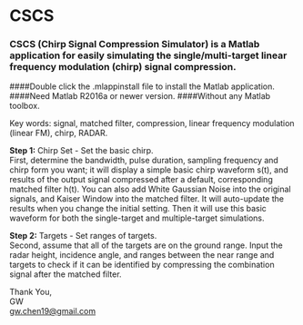 # CSCS
### CSCS (Chirp Signal Compression Simulator) is a Matlab application for easily simulating the single/multi-target linear frequency modulation (chirp) signal compression.  

####Double click the .mlappinstall file to install the Matlab application.
####Need Matlab R2016a or newer version.
####Without any Matlab toolbox.

Key words: signal, matched filter, compression, linear frequency modulation (linear FM), chirp, RADAR.  

**Step 1:** Chirp Set - Set the basic chirp.  
First, determine the bandwidth, pulse duration, sampling frequency and chirp form you want; it will display a simple basic chirp waveform s(t), and results of the output signal compressed after a default, corresponding matched filter h(t). You can also add White Gaussian Noise into the original signals, and Kaiser Window into the matched filter. It will auto-update the results when you change the initial setting. Then it will use this basic waveform for both the single-target and multiple-target simulations.  

**Step 2:** Targets - Set ranges of targets.  
Second, assume that all of the targets are on the ground range. Input the radar height, incidence angle, and ranges between the near range and targets to check if it can be identified by compressing the combination signal after the matched filter.  

Thank You,  
GW  
gw.chen19@gmail.com

